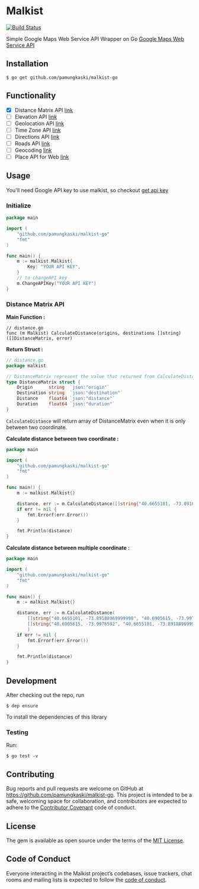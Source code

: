 # Malkist

[![Build Status](https://travis-ci.com/pamungkaski/malkist-go.svg?branch=master)](https://travis-ci.com/pamungkaski/malkist-go)

Simple Google Maps Web Service API Wrapper on Go [Google Maps Web Service API](https://developers.google.com/maps/documentation/)

## Installation

    $ go get github.com/pamungkaski/malkist-go

## Functionality

* [x] Distance Matrix API [link](https://developers.google.com/maps/documentation/distance-matrix/intro)
* [ ] Elevation API [link](https://developers.google.com/maps/documentation/elevation/intro)
* [ ] Geolocation API [link](https://developers.google.com/maps/documentation/geolocation/intro)
* [ ] Time Zone API [link](https://developers.google.com/maps/documentation/timezone/intro)
* [ ] Directions API [link](https://developers.google.com/maps/documentation/directions/intro)
* [ ] Roads API [link](https://developers.google.com/maps/documentation/roads/intro)
* [ ] Geocoding [link](https://developers.google.com/maps/documentation/geocoding/intro)
* [ ] Place API for Web [link](https://developers.google.com/maps/documentation/web-service/intro)

## Usage
You'll need Google API key to use malkist, so checkout [get api key](https://developers.google.com/places/web-service/get-api-key)

### Initialize

```go
package main

import (
	"github.com/pamungkaski/malkist-go"
	"fmt"
)

func main() {
	m := malkist.Malkist{
		Key: "YOUR API KEY",
	}
	// to changeAPI key
	m.ChangeAPIKey("YOUR API KEY")
}

```
### Distance Matrix API
**Main Function :**

````
// distance.go
func (m Malkist) CalculateDistance(origins, destinations []string) ([]DistanceMatrix, error)
````
   
**Return Struct :**
```go
// distance.go
package malkist

// DistanceMatrix represent the value that returned from CalculateDistance.
type DistanceMatrix struct {
	Origin      string  `json:"origin"`
	Destination string  `json:"destination"`
	Distance    float64 `json:"distance"`
	Duration    float64 `json:"duration"`
}
```
`CalculateDistance` will return array of DistanceMatrix even when it is only between two coordinate. 

**Calculate distance between two coordinate :**
```go
package main

import (
	"github.com/pamungkaski/malkist-go"
	"fmt"
)

func main() {
	m := malkist.Malkist{}

	distance, err := m.CalculateDistance([]string{"40.6655101, -73.89188969999998"}, []string{"40.6905615, -73.9976592",})
	if err != nil {
		fmt.Errorf(err.Error())
	}

	fmt.Println(distance)
}
```

**Calculate distance between multiple coordinate :**
```go
package main

import (
	"github.com/pamungkaski/malkist-go"
	"fmt"
)

func main() {
	m := malkist.Malkist{}

	distance, err := m.CalculateDistance(
		[]string{"40.6655101, -73.89188969999998", "40.6905615, -73.9976592",},
		[]string{"40.6905615, -73.9976592", "40.6655101, -73.89188969999998",},
		)
	if err != nil {
		fmt.Errorf(err.Error())
	}

	fmt.Println(distance)
}
```

## Development

After checking out the repo, run

    $ dep ensure

To install the dependencies of this library

### Testing

Run:

    $ go test -v

## Contributing

Bug reports and pull requests are welcome on GitHub at https://github.com/pamungkaski/malkist-go. This project is intended to be a safe, welcoming space for collaboration, and contributors are expected to adhere to the [Contributor Covenant](http://contributor-covenant.org) code of conduct.

## License

The gem is available as open source under the terms of the [MIT License](https://opensource.org/licenses/MIT).

## Code of Conduct

Everyone interacting in the Malkist project’s codebases, issue trackers, chat rooms and mailing lists is expected to follow the [code of conduct](https://github.com/pamungkaski/Malkist-Ruby/blob/master/CODE_OF_CONDUCT.md).
